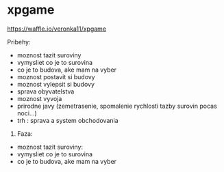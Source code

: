 # xpgame

https://waffle.io/veronka11/xpgame

Pribehy:

- moznost tazit suroviny
- vymysliet co je to surovina
- co je to budova, ake mam na vyber
- moznost postavit si budovy
- moznost vylepsit si budovy
- sprava obyvatelstva
- moznost vyvoja
- prirodne javy (zemetrasenie, spomalenie rychlosti tazby surovin pocas noci...)
- trh : sprava a system obchodovania


1. Faza:
- moznost tazit suroviny:
- vymysliet co je to surovina
- co je to budova, ake mam na vyber

